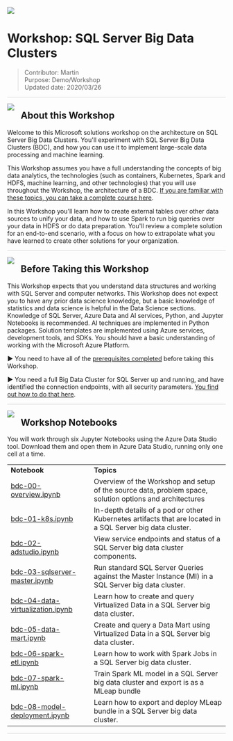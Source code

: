 ![](graphics/microsoftlogo.png)

# Workshop: SQL Server Big Data Clusters

> Contributor: Martin  
> Purpose: Demo/Workshop  
> Updated date: 2020/03/26

<p style="border-bottom: 1px solid lightgrey;"></p>

<img style="float: left; margin: 0px 15px 15px 0px;" src="https://github.com/Microsoft/sqlworkshops/blob/master/graphics/textbubble.png?raw=true"> <h2><a name="about">About this Workshop</a></h2>

Welcome to this Microsoft solutions workshop on the architecture on SQL Server Big Data Clusters. You'll experiment with SQL Server Big Data Clusters (BDC), and how you can use it to implement large-scale data processing and machine learning.

This Workshop assumes you have a full understanding the concepts of big data analytics, the technologies (such as containers, Kubernetes, Spark and HDFS, machine learning, and other technologies) that you will use throughout the Workshop, the architecture of a BDC. <a href="https://github.com/microsoft/sqlworkshops/tree/master/sqlserver2019bigdataclusters" target="_blank">If you are familiar with these topics, you can take a complete course here</a>.

In this Workshop you'll learn how to create external tables over other data sources to unify your data, and how to use Spark to run big queries over your data in HDFS or do data preparation. You'll review a complete solution for an end-to-end scenario, with a focus on how to extrapolate what you have learned to create other solutions for your organization.

<p style="border-bottom: 1px solid lightgrey;"></p>

<img style="float: left; margin: 0px 15px 15px 0px;" src="https://github.com/Microsoft/sqlworkshops/blob/master/graphics/owl.png?raw=true"> <h2><a name="prereqs">Before Taking this Workshop</a></h2>

This Workshop expects that you understand data structures and working with SQL Server and computer networks. This Workshop does not expect you to have any prior data science knowledge, but a basic knowledge of statistics and data science is helpful in the Data Science sections. Knowledge of SQL Server, Azure Data and AI services, Python, and Jupyter Notebooks is recommended. AI techniques are implemented in Python packages. Solution templates are implemented using Azure services, development tools, and SDKs. You should have a basic understanding of working with the Microsoft Azure Platform.

<b>▶</b> You need to have all of the <a href="https://github.com/microsoft/sqlworkshops/blob/master/sqlserver2019bigdataclusters/SQL2019BDC/00%20-%20Prerequisites.md" target="_blank">prerequisites completed</a> before taking this Workshop. 

<b>▶</b> You need a full Big Data Cluster for SQL Server up and running, and have identified the connection endpoints, with all security parameters. <a href="https://docs.microsoft.com/en-us/sql/big-data-cluster/deployment-guidance?view=sqlallproducts-allversions" target="_blank">You find out how to do that here</a>.

<p style="border-bottom: 1px solid lightgrey;"></p>

<img style="float: left; margin: 0px 15px 15px 0px;" src="https://github.com/Microsoft/sqlworkshops/blob/master/graphics/bookpencil.png?raw=true"> <h2><a name="modules">Workshop Notebooks</a></h2>

<p>You will work through six Jupyter Notebooks using the Azure Data Studio tool. Download them and open them in Azure Data Studio, running only one cell at a time.</p> 

<table>
  <tr><td><b>Notebook</b></td><td><b>Topics</b></td></tr>

  <tr><td><a href="bdc-00-overview.ipynb" target="_blank">bdc-00-overview.ipynb</a></td><td> Overview of the Workshop and setup of the source data, problem space, solution options and architectures</td></tr>

  <tr><td><a href="bdc-01-k8s.ipynb" target="_blank">bdc-01-k8s.ipynb</a></td><td> In-depth details of a pod or other Kubernetes artifacts that are located in a SQL Server big data cluster.</td></tr>

  <tr><td><a href="bdc-02-adstudio.ipynb" target="_blank">bdc-02-adstudio.ipynb</a></td><td> View service endpoints and status of a SQL Server big data cluster components.
  </td></tr>

  <tr><td><a href="bdc-03-sqlserver-master.ipynb" target="_blank">bdc-03-sqlserver-master.ipynb</a></td><td> Run standard SQL Server Queries against the Master Instance (MI) in a SQL Server big data cluster.</td></tr>

  <tr><td><a href="bdc-04-data-virtualization.ipynb" target="_blank">bdc-04-data-virtualization.ipynb</a></td><td> Learn how to create and query Virtualized Data in a SQL Server big data cluster.</td></tr>

  <tr><td><a href="bdc-05-data-mart.ipynb" target="_blank">bdc-05-data-mart.ipynb</a></td><td> Create and query a Data Mart using Virtualized Data in a SQL Server big data cluster.</td></tr>

  <tr><td><a href="bdc-06-spark-etl.ipynb" target="_blank">bdc-06-spark-etl.ipynb</a></td><td> Learn how to work with Spark Jobs in a SQL Server big data cluster.</td></tr>

  <tr><td><a href="bdc-07-spark-ml.ipynb" target="_blank">bdc-07-spark-ml.ipynb</a></td><td> Train Spark ML model in a SQL Server big data cluster and export is as a MLeap bundle</td></tr>

  <tr><td><a href="bdc-08-model-deployment.ipynb" target="_blank">bdc-08-model-deployment.ipynb</a></td><td> Learn how to export and deploy MLeap bundle in a SQL Server big data cluster.</td></tr>

</table>

<p style="border-bottom: 1px solid lightgrey;"></p>

